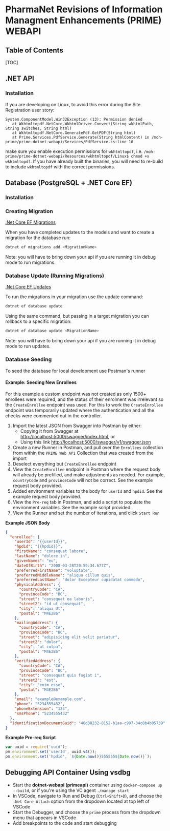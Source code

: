 # PharmaNet Revisions of Information Managment Enhancements (PRIME) WEBAPI

## Table of Contents

[TOC]

## .NET API

### Installation

If you are developing on Linux, to avoid this error during the Site Registration user story:
```
System.ComponentModel.Win32Exception (13): Permission denied
   at Wkhtmltopdf.NetCore.WkhtmlDriver.Convert(String wkhtmlPath, String switches, String html)
   at Wkhtmltopdf.NetCore.GeneratePdf.GetPDF(String html)
   at Prime.Services.PdfService.Generate(String htmlContent) in /moh-prime/prime-dotnet-webapi/Services/PdfService.cs:line 16
```

make sure you enable execution permissions for `wkhtmltopdf`, i.e. `/moh-prime/prime-dotnet-webapi/Resources/wkhtmltopdf/Linux$ chmod +x wkhtmltopdf`.
If you have already built the binaries, you will need to re-build to include `wkhtmltopdf` with the correct permissions.


## Database (PostgreSQL + .NET Core EF)

### Installation

### Creating Migration

[.Net Core EF Migrations](https://docs.microsoft.com/en-us/ef/core/managing-schemas/migrations/?tabs=dotnet-core-cli)

When you have completed updates to the models and want to create a migration for the database run:

```bash
dotnet ef migrations add <MigrationName>
```

Note: you will have to bring down your api if you are running it in debug mode to run migrations.

### Database Update (Running Migrations)

[.Net Core EF Updates](https://docs.microsoft.com/en-us/ef/core/managing-schemas/migrations/?tabs=dotnet-core-cli#update-the-database)

To run the migrations in your migration use the update command:

```bash
dotnet ef database update
```

Using the same command, but passing in a target migration you can rollback to a specific migration:

```bash
dotnet ef database update <MigrationName>
```

Note: you will have to bring down your api if you are running it in debug mode to run updates.

### Database Seeding

To seed the database for local development use Postman's runner

#### Example: Seeding New Enrollees 
 
For this example a custom endpoint was not created as only 1500+ enrollees were required, and the status of their enrolment was irrelevant so the `CreateEnrollee` endpoint was used.  For this to work the `CreateEnrollee` endpoint was temporarily updated where the authentication and all the checks were commented out in the controller. 

1. Import the latest JSON from Swagger into Postman by either:
   * Copying it from Swagger at [http://localhost:5000/swagger/index.html](http://localhost:5000/swagger/index.html), or 
   * Using this link [http://localhost:5000/swagger/v1/swagger.json](http://localhost:5000/swagger/v1/swagger.json) 
1. Create a new Runner in Postman, and pull over the `Enrollees` collection from within the `PRIME Web API` Collection that was created from the import
1. Deselect everything but `CreateEnrollee` endpoint
1. View the `CreateEnrollee` endpoint in Postman where the request body will already be prefilled, and make adjustments as needed. For example, `countryCode` and `provinceCode` will not be correct. See the example request body provided.
1. Added environment variables to the body for `userId` and `hpdid`. See the example request body provided.
1. View the `Pre-req` tab in Postman, and add a script to populate the environment variables.  See the example script provided.
1. View the Runner and set the number of iterations, and click `Start Run`

**Example JSON Body**

```json
{
  "enrollee": {
    "userId": "{{userId}}",
    "hpdid": "{{hpdid}}",
    "firstName": "consequat labore",
    "lastName": "dolore in",
    "givenNames": "eu",
    "dateOfBirth": "2008-03-28T20:59:34.677Z",
    "preferredFirstName": "voluptate",
    "preferredMiddleName": "aliqua cillum quis",
    "preferredLastName": "dolor Excepteur cupidatat commodo",
    "physicalAddress": {
      "countryCode": "CA",
      "provinceCode": "BC",
      "street": "consequat ea laboris",
      "street2": "id ut consequat",
      "city": "aliqua Ut",
      "postal": "M4E2B6"
    },
    "mailingAddress": {
      "countryCode": "CA",
      "provinceCode": "BC",
      "street": "adipisicing elit velit pariatur",
      "street2": "dolor",
      "city": "ut culpa",
      "postal": "M4E2B6"
    },
    "verifiedAddress": {
      "countryCode": "CA",
      "provinceCode": "BC",
      "street": "consequat quis fugiat i",
      "street2": "est",
      "city": "enim esse",
      "postal": "M4E2B6"
    },
    "email": "example@example.com",
    "phone": "5234555432",
    "phoneExtension": "123",
    "smsPhone": "5234555432"
  },
  "identificationDocumentGuid": "46d30232-8152-b1aa-c997-34c8b4b05739"
}
```

**Example Pre-req Script**

```js
var uuid = require('uuid');
pm.environment.set('userId', uuid.v4());
pm.environment.set('hpdid', `${Date.now()}555555${Date.now()}`);
```

## Debugging API Container Using vsdbg
- Start the **dotnet-webapi (primeapi)** container using `docker-compose up --build`, or if you're using the VC agent `./manage start`
- In VSCode, navigate to Run and Debug (`Ctrl+Shift+D`), and choose the `.Net Core Attach` option from the dropdown located at top left of VSCode
- Start the Debugger, and choose the `prime` process from the dropdown menu that appears in VSCode
- Add breakpoints to the code and start debugging

